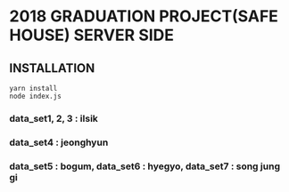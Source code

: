 # 2018 GRADUATION PROJECT(SAFE HOUSE) SERVER SIDE

## INSTALLATION

~~~
yarn install
node index.js
~~~

### data_set1, 2, 3 : ilsik
### data_set4 : jeonghyun
### data_set5 : bogum, data_set6 : hyegyo, data_set7 : song jung gi
